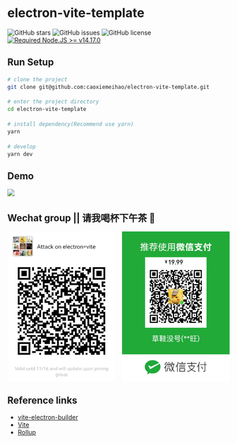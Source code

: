 # electron-vite-template

![GitHub stars](https://img.shields.io/github/stars/caoxiemeihao/electron-vite-template?color=fa6470&style=flat)
![GitHub issues](https://img.shields.io/github/issues/caoxiemeihao/electron-vite-template?color=d8b22d&style=flat)
![GitHub license](https://img.shields.io/github/license/caoxiemeihao/electron-vite-template?style=flat)
[![Required Node.JS >= v14.17.0](https://img.shields.io/static/v1?label=node&message=%3E=14.17.0&logo=node.js&color=3f893e&style=flat)](https://nodejs.org/about/releases)

## Run Setup

  ```bash
  # clone the project
  git clone git@github.com:caoxiemeihao/electron-vite-template.git

  # enter the project directory
  cd electron-vite-template

  # install dependency(Recommend use yarn)
  yarn

  # develop
  yarn dev
  ```

## Demo

<img width="400px" src="https://raw.githubusercontent.com/caoxiemeihao/blog/main/electron-vite-template/main-win.png" />

## Wechat group || 请我喝杯下午茶 🥳

<div style="display:flex;">
  <img width="244px" src="https://raw.githubusercontent.com/caoxiemeihao/blog/main/assets/wechat/group/qrcode.jpg" />
  &nbsp;&nbsp;&nbsp;&nbsp;
  <img width="244px" src="https://raw.githubusercontent.com/caoxiemeihao/blog/main/assets/wechat/%24qrcode/%2419.99.png" />
</div>

## Reference links
- [vite-electron-builder](https://github.com/cawa-93/vite-electron-builder)
- [Vite](https://vitejs.dev)
- [Rollup](https://rollupjs.org)
